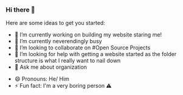 ### Hi there 👋

<!--
**thomasthaddeus/thomasthaddeus** is a ✨ _special_ ✨ repository because its `README.md` (this file) appears on your GitHub profile.
-->
Here are some ideas to get you started:

- 🔭 I’m currently working on building my website staring me!
- 🌱 I’m currently neverendingly busy
- 👯 I’m looking to collaborate on #Open Source Projects
- 🤔 I’m looking for help with getting a website started as the folder structure is what I really want to nail down 
- 💬 Ask me about organization
<!--
- 📫 How to reach me: [![![Email](mailto:thomasthaddeus@cityuniversity.org)](https://user-images.githubusercontent.com/92204097/198655718-ab18cb79-c196-4c26-af00-6275e398c73b.png)] -->

                      
- 😄 Pronouns: He/ Him
- ⚡ Fun fact: I'm a very boring person :warning: 
